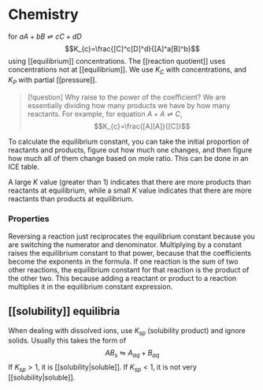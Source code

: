 # Chemistry
for $aA+bB\rightleftharpoons cC+dD$
$$K_{c}=\frac{[C]^c[D]^d}{[A]^a[B]^b}$$
using [[equilibrium]] concentrations. The [[reaction quotient]] uses concentrations not at [[equilibrium]].
We use $K_{C}$ with concentrations, and $K_{P}$ with partial [[pressure]].

> [!question] Why raise to the power of the coefficient?
We are essentially dividing how many products we have by how many reactants. For example, for equation $A+A\rightleftharpoons C$,
$$K_{c}=\frac{[A][A]}{[C]}$$

To calculate the equilibrium constant, you can take the initial proportion of reactants and products, figure out how much one changes, and then figure how much all of them change based on mole ratio. This can be done in an ICE table.

A large _K_ value (greater than 1) indicates that there are more products than reactants at equilibrium, while a small _K_ value indicates that there are more reactants than products at equilibrium.

### Properties
Reversing a reaction just reciprocates the equilibrium constant because you are switching the numerator and denominator. 
Multiplying by a constant raises the equilibrium constant to that power, because that the coefficients become the exponents in the formula.
If one reaction is the sum of two other reactions, the equilibrium constant for that reaction is the product of the other two. This because adding a reactant or product to a reaction multiplies it in the equilibrium constant expression.
## [[solubility]] equilibria
When dealing with dissolved ions, use $K_{sp}$ (solubility product) and ignore solids. 
Usually this takes the form of
$$
AB_{s}\leftrightharpoons A_{aq}+B_{aq} 
$$
If $K_{sp}>1$, it is [[solubility|soluble]].
If $K_{sp}<1$, it is not very [[solubility|soluble]].